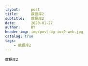 ```yaml
---
layout:     post
title:      数据库2
subtitle:   数据库2
date:       2020-01-27
author:     BY
header-img: img/post-bg-ios9-web.jpg
catalog: true
tags:
    - 数据库2
---
```


```
数据库2


```

